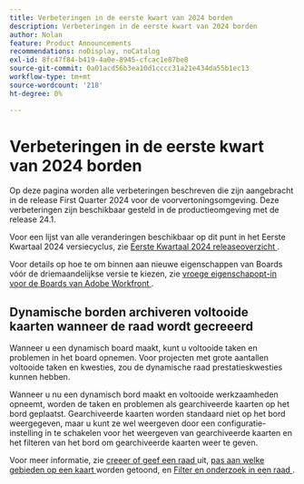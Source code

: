 ```yaml
---
title: Verbeteringen in de eerste kwart van 2024 borden
description: Verbeteringen in de eerste kwart van 2024 borden
author: Nolan
feature: Product Announcements
recommendations: noDisplay, noCatalog
exl-id: 8fc47f84-b419-4a0e-8945-cfcac1e87be8
source-git-commit: 0a01acd56b3ea10d1cccc31a21e434da55b1ec13
workflow-type: tm+mt
source-wordcount: '218'
ht-degree: 0%

---
```


# Verbeteringen in de eerste kwart van 2024 borden

Op deze pagina worden alle verbeteringen beschreven die zijn aangebracht in de release First Quarter 2024 voor de voorvertoningsomgeving. Deze verbeteringen zijn beschikbaar gesteld in de productieomgeving met de release 24.1.

Voor een lijst van alle veranderingen beschikbaar op dit punt in het Eerste Kwartaal 2024 versiecyclus, zie [ Eerste Kwartaal 2024 releaseoverzicht ](/help/quicksilver/product-announcements/product-releases/24-q1-release-activity/24-q1-release-overview.md).

Voor details op hoe te om binnen aan nieuwe eigenschappen van Boards vóór de driemaandelijkse versie te kiezen, zie [ vroege eigenschapopt-in voor de Boards van Adobe Workfront ](/help/quicksilver/agile/get-started-with-boards/boards-early-feature-opt-in.md).

## Dynamische borden archiveren voltooide kaarten wanneer de raad wordt gecreeerd

Wanneer u een dynamisch board maakt, kunt u voltooide taken en problemen in het board opnemen. Voor projecten met grote aantallen voltooide taken en kwesties, zou de dynamische raad prestatieskwesties kunnen hebben.

Wanneer u nu een dynamisch bord maakt en voltooide werkzaamheden opneemt, worden de taken en problemen als gearchiveerde kaarten op het bord geplaatst. Gearchiveerde kaarten worden standaard niet op het bord weergegeven, maar u kunt ze wel weergeven door een configuratie-instelling in te schakelen voor het weergeven van gearchiveerde kaarten en het filteren van het bord om gearchiveerde kaarten weer te geven.

Voor meer informatie, zie [ creeer of geef een raad ](/help/quicksilver/agile/get-started-with-boards/create-edit-board.md) uit, [ pas aan welke gebieden op een kaart ](/help/quicksilver/agile/get-started-with-boards/customize-fields-on-card.md) worden getoond, en [ Filter en onderzoek in een raad ](/help/quicksilver/agile/get-started-with-boards/filter-search-in-board.md).

